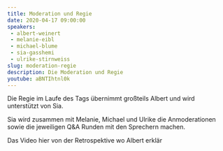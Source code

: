 ```yaml
---
title: Moderation und Regie
date: 2020-04-17 09:00:00
speakers:
 - albert-weinert
 - melanie-eibl
 - michael-blume
 - sia-gasshemi
 - ulrike-stirnweiss
slug: moderation-regie
description: Die Moderation und Regie
youtube: aBNTIhtnl0k
---
```


Die Regie im Laufe des Tags übernimmt großteils Albert und wird unterstützt von Sia.

Sia wird zusammen mit Melanie, Michael und Ulrike die Anmoderationen sowie die jeweiligen
Q&A Runden mit den Sprechern machen.

Das Video hier von der Retrospektive wo Albert erklär